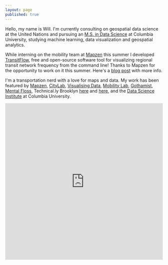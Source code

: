 ```yaml
---
layout: page
published: true
---
```


Hello, my name is Will. I'm currently consulting on geospatial data science at the United Nations and pursuing an [M.S. in Data Science](http://datascience.columbia.edu/master-of-science-in-data-science) at Columbia University, studying machine learning, data visualization and geospatial analytics. 

While interning on the mobility team at [Mapzen](https://www.mapzen.com) this summer I developed [TransitFlow](https://github.com/transitland/transitland-processing-animation), free and open-source software tool for visualizing regional transit network frequency from the command line! Thanks to Mapzen for the opportunity to work on it this summer. Here's a [blog post](https://mapzen.com/blog/animating-transitland/) with more info.

I'm a transportation nerd with a love for maps and data. My work has been featured by [Mapzen](https://mapzen.com/blog/animating-transitland/), [CityLab](https://www.citylab.com/transportation/2017/04/groove-out-to-24-hours-of-new-york-transit-with-the-multimodal-symphony/522633/), [Visualising Data](http://www.visualisingdata.com/2017/06/best-visualisation-web-april-2017/), [Mobility Lab](https://mobilitylab.org/2017/04/11/nyc-visualization-transit-options/), [Gothamist](http://gothamist.com/2017/04/05/soothing_taxi_video.php), [Mental Floss](http://mentalfloss.com/article/90017/what-24-hours-new-york-city-subway-travel-looks), Technical.ly Brooklyn [here](https://technical.ly/brooklyn/2017/03/28/nyc-taxi-trips-map-will-geary/) and [here](http://technical.ly/brooklyn/2016/12/12/brooklyn-daycare-deserts-map/?utm_content=bufferff628&utm_medium=social&utm_source=twitter.com&utm_campaign=buffer), and the [Data Science Institute](http://datascience.columbia.edu/) at Columbia University.

<iframe src="https://player.vimeo.com/video/194378581?title=0&portrait=0" style="width:100%;height:500px;" frameborder="0" webkitallowfullscreen mozallowfullscreen allowfullscreen></iframe>
